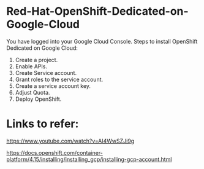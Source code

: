 # Red-Hat-OpenShift-Dedicated-on-Google-Cloud

You have logged into your Google Cloud Console.
Steps to install OpenShift Dedicated on Google Cloud:
1. Create a project.
2. Enable APIs.
3. Create Service account.
4. Grant roles to the service account.
5. Create a service account key.
6. Adjust Quota.
7. Deploy OpenShift.























# Links to refer:
https://www.youtube.com/watch?v=AI4WwSZJi9g

https://docs.openshift.com/container-platform/4.15/installing/installing_gcp/installing-gcp-account.html


